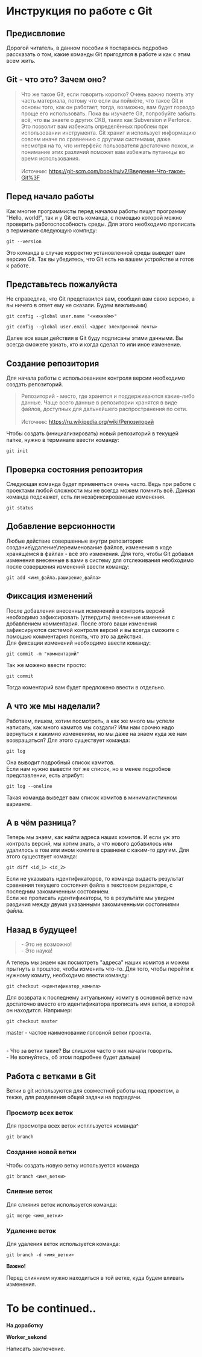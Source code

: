 # Инструкция по работе с Git


## Предисвловие

Дорогой читатель, в данном пособии я постараюсь подробно рассказать о том, какие команды Git пригодятся в работе и как с этим всем жить.

## Git - что это? Зачем оно?

>Что же такое Git, если говорить коротко? Очень важно понять эту часть материала, потому что если вы поймёте, что такое Git и основы того, как он работает, тогда, возможно, вам будет гораздо проще его использовать. Пока вы изучаете Git, попробуйте забыть всё, что вы знаете о других СКВ, таких как Subversion и Perforce. Это позволит вам избежать определённых проблем при использовании инструмента. Git хранит и использует информацию совсем иначе по сравнению с другими системами, даже несмотря на то, что интерфейс пользователя достаточно похож, и понимание этих различий поможет вам избежать путаницы во время использования.</br></br>Источник: https://git-scm.com/book/ru/v2/Введение-Что-такое-Git%3F

## Перед начало работы

Как многие программисты перед началом работы пишут программу "Hello, world!", так и у Git есть команда, с помощью которой можно проверить работоспособность среды. Для этого необходимо прописать в терминале следующую компнду:

    git --version

Это команда в случае корректно установленной среды выведет вам версию Git. Так вы убедитесь, что Git есть на вашем устройстве и готов к работе.

## Представьтесь пожалуйста

Не справедлив, что Git представился вам, сообщил вам свою версию, а вы ничего в ответ ему не сказали. Будем вежливыми)

    git config --global user.name "<никнэйм>"

    git config --global user.email <адрес электронной почты>

Далее все ваши действия в Git буду подписаны этими данными. Вы всегда сможете узнать, кто и когда сделал то или иное изменение.

## Создание репозитория

Для начала работы с использованием контроля версии необходимо создать репозиторий.

>Репозиторий - место, где хранятся и поддерживаются какие-либо данные. Чаще всего данные в репозитории хранятся в виде файлов, доступных для дальнейшего распространения по сети.</br></br>Источник: https://ru.wikipedia.org/wiki/Репозиторий

Чтобы создать (инициализировать) новый репозиторий в текущей папке, нужно в терминале ввести команду:

    git init

## Проверка состояния репозитория

Следующая команда будет применяться очень часто. Ведь при работе с проектами любой сложности мы не всегда можем помнить всё. Данная команда подскажет, есть ли незафиксированные изменения.
    
    git status

## Добавление версионности

Любые действие совершенные внутри репозитория: создание\удаление\переименование файлов, изменения в коде хранящемся в файлах - всё это изменения.
Для того, чтобы Git добавил изменения внесенные в вами в систему для отслеживания необходимо после совершения изменений ввести команду: 

    git add <имя_файла.раширение_файла>

## Фиксация изменений

После добавления внесенных исменений в контроль версий необходимо зафиксировать (утвердить) внесенные изменения с добавлением комментария.
После этого ваши изменения зафиксируются системой контроля версий и вы всегда сможите с помощью комментария понять, что это за действия.<br>Для фиксации изменений необходимо ввести команду:

    git commit -m "комментарий"

Так же можено ввести просто:

    git commit

Тогда коментарий вам будет предложено ввести в отдельно.

## А что же мы наделали?

Работаем, пишем, хотим посмотреть, а как же много мы успели написать, как много камитов мы создали? Или нам срочно надо вернуться к какимно изменениям, но мы даже на знаем куда же нам возвращаться? Для этого существует команда:

    git log

Она выводит подробный список камитов.<br>
Если нам нужно вывести тот же список, но в менее подробнов представлении, есть атрибут:

    git log --oneline

Такая команда выведет вам список комитов в минималистичном варианте.<br>

## А в чём разница?

Теперь мы знаем, как найти адреса наших комитов. И если уж это контроль версий, мы хотим знать, а что нового добавилось или удалилось в том или ином комите в сравнени с каким-то другим. Для этого существует команда:

    git diff <id_1> <id_2>

Если не указывать идентификаторов, то команда выдасть результат сравнения текущего состояния файла в текстовом редакторе, с последним закомиченным состоянием.<br>Если же прописать идентификаторы, то в результате мы увидим раздичия между двумя указанными закомиченными состояниями файла.

## Назад в будущее!

> \- Это не возможно!<br> \- Это наука!

А теперь мы знаем как посмотреть "адреса" наших комитов и можем прыгнуть в прошлое, чтобы изменить что-то. Для того, чтобы перейти к нужному комиту, необходимо ввести команду:

    git checkout <идентификатор_комита>

Для возврата к последнему актуальному комиту в основной ветке нам достаточно вместо его идентификатора прописать имя ветки, в которой он находится. Например:

    git checkout master

master - частое наименование головной ветки проекта.<br><br>

\- Что за ветки такие? Вы слишком часто о них начали говорить.<br>
\- Не волнуйтесь, об этом подробнее будет дальше)

## Работа с ветками в Git

Ветки в git используются для совместной работы над проектом, а текже, для разделения общей задачи на подзадачи.

### Просмотр всех веток

Для просмотра всех веток исплльзуется команда^

    git branch

### Создание новой ветки

Чтобы создать новую ветку используется команда

    git branch <имя_ветки>

### Слияние веток

Для слияния веток используется команда:

    git merge <имя_ветки>

### Удаление веток

Для удаления веток используется команда:

    git branch -d <имя_ветки>

**Важно!**

Перед слиянием нужно находиться в той ветке, куда будем вливать изменения.

# To be continued..

**На доработку**

**Worker_sekond**

Написать заключение.